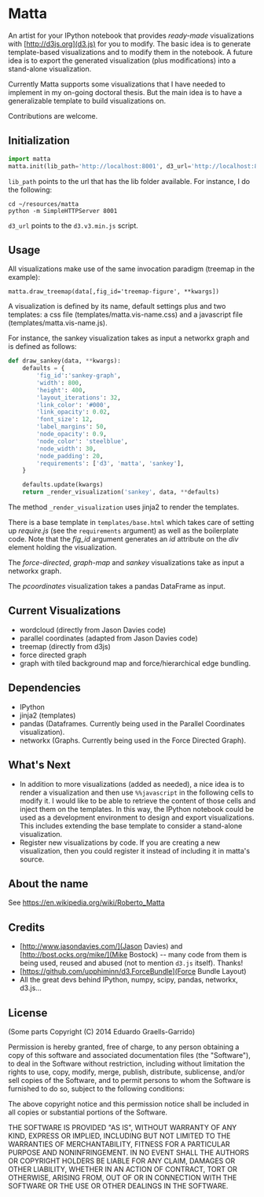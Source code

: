 # Matta

An artist for your IPython notebook that provides _ready-made_ visualizations with [http://d3js.org](d3.js) for you to modify. 
The basic idea is to generate template-based visualizations and to modify them in the notebook. 
A future idea is to export the generated visualization (plus modifications) into a stand-alone visualization.

Currently Matta supports some visualizations that I have needed to implement in my on-going doctoral thesis. But the main idea is to have a generalizable template to build visualizations on.

Contributions are welcome.

## Initialization

```python
import matta
matta.init(lib_path='http://localhost:8001', d3_url='http://localhost:8001/libs/d3.v3.min.js')
```

`lib_path` points to the url that has the lib folder available. For instance, I do the following:

```
cd ~/resources/matta
python -m SimpleHTTPServer 8001
```

`d3_url` points to the `d3.v3.min.js` script.

## Usage

All visualizations make use of the same invocation paradigm (treemap in the example):

```
matta.draw_treemap(data[,fig_id='treemap-figure', **kwargs])
```

A visualization is defined by its name, default settings plus and two templates: a css file (templates/matta.vis-name.css) and a javascript file (templates/matta.vis-name.js).

For instance, the sankey visualization takes as input a networkx graph and is defined as follows:

```python
def draw_sankey(data, **kwargs):
    defaults = {
        'fig_id':'sankey-graph',
        'width': 800,
        'height': 400,
        'layout_iterations': 32,
        'link_color': '#000',
        'link_opacity': 0.02,
        'font_size': 12,
        'label_margins': 50,
        'node_opacity': 0.9,
        'node_color': 'steelblue',
        'node_width': 30,
        'node_padding': 20,
        'requirements': ['d3', 'matta', 'sankey'],
    }

    defaults.update(kwargs)
    return _render_visualization('sankey', data, **defaults)
```

The method `_render_visualization` uses jinja2 to render the templates.

There is a base template in `templates/base.html` which takes care of setting up _require.js_ (see the `requirements` argument) as well as the boilerplate code. Note that the _fig_id_ argument generates an _id_ attribute on the _div_ element holding the visualization.

The _force-directed_, _graph-map_ and _sankey_ visualizations take as input a networkx graph.

The _pcoordinates_ visualization takes a pandas DataFrame as input.

## Current Visualizations

 * wordcloud (directly from Jason Davies code)
 * parallel coordinates (adapted from Jason Davies code)
 * treemap (directly from d3js)
 * force directed graph
 * graph with tiled background map and force/hierarchical edge bundling.

## Dependencies

 * IPython
 * jinja2 (templates)
 * pandas (Dataframes. Currently being used in the Parallel Coordinates visualization).
 * networkx (Graphs. Currently being used in the Force Directed Graph).

## What's Next

 * In addition to more visualizations (added as needed), a nice idea is to render a visualization and then use `%%javascript` in the following cells to modify it. I would like to be able to retrieve the content of those cells and inject them on the templates. In this way, the IPython notebook could be used as a development environment to design and export visualizations. This includes extending the base template to consider a stand-alone visualization.
 * Register new visualizations by code. If you are creating a new visualization, then you could register it instead of including it in matta's source.

## About the name

See https://en.wikipedia.org/wiki/Roberto_Matta

## Credits

 * [http://www.jasondavies.com/](Jason Davies) and [http://bost.ocks.org/mike/](Mike Bostock) -- many code from them is being used, reused and abused (not to mention `d3.js` itself). Thanks!
 * [https://github.com/upphiminn/d3.ForceBundle](Force Bundle Layout)
 * All the great devs behind IPython, numpy, scipy, pandas, networkx, d3.js...

## License

(Some parts Copyright (C) 2014 Eduardo Graells-Garrido)

Permission is hereby granted, free of charge, to any person obtaining a copy of this software and associated documentation files (the "Software"), to deal in the Software without restriction, including without limitation the rights to use, copy, modify, merge, publish, distribute, sublicense, and/or sell copies of the Software, and to permit persons to whom the Software is furnished to do so, subject to the following conditions:

The above copyright notice and this permission notice shall be included in all copies or substantial portions of the Software.

THE SOFTWARE IS PROVIDED "AS IS", WITHOUT WARRANTY OF ANY KIND, EXPRESS OR IMPLIED, INCLUDING BUT NOT LIMITED TO THE WARRANTIES OF MERCHANTABILITY, FITNESS FOR A PARTICULAR PURPOSE AND NONINFRINGEMENT. IN NO EVENT SHALL THE AUTHORS OR COPYRIGHT HOLDERS BE LIABLE FOR ANY CLAIM, DAMAGES OR OTHER LIABILITY, WHETHER IN AN ACTION OF CONTRACT, TORT OR OTHERWISE, ARISING FROM, OUT OF OR IN CONNECTION WITH THE SOFTWARE OR THE USE OR OTHER DEALINGS IN THE SOFTWARE.



